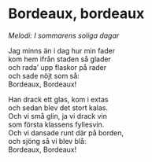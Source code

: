 # Bordeaux, bordeaux
*Melodi: I sommarens soliga dagar*

Jag minns än i dag hur min fader  
kom hem ifrån staden så glader  
och rada’ upp flaskor på rader  
och sade nöjt som så:  
Bordeaux, Bordeaux!  

Han drack ett glas, kom i extas  
och sedan blev det stort kalas.  
Och vi små glin, ja vi drack vin  
som första klassens fyllesvin.  
Och vi dansade runt där på borden,  
och sjöng så vi blev blå:  
Bordeaux, Bordeaux!  